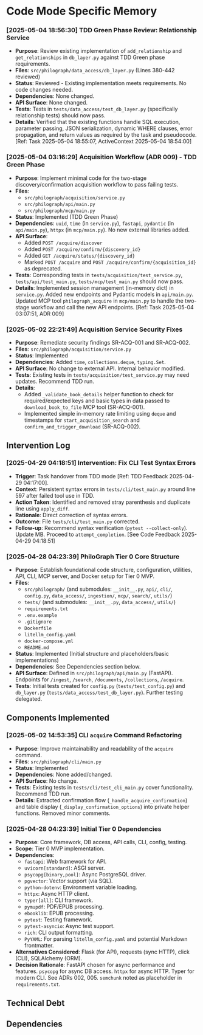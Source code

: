 # Code Mode Specific Memory
<!-- Entries below should be added reverse chronologically (newest first) -->

### [2025-05-04 18:56:30] TDD Green Phase Review: Relationship Service
- **Purpose**: Review existing implementation of `add_relationship` and `get_relationships` in `db_layer.py` against TDD Green phase requirements.
- **Files**: `src/philograph/data_access/db_layer.py` (Lines 380-442 reviewed)
- **Status**: Reviewed - Existing implementation meets requirements. No code changes needed.
- **Dependencies**: None changed.
- **API Surface**: None changed.
- **Tests**: Tests in `tests/data_access/test_db_layer.py` (specifically relationship tests) should now pass.
- **Details**: Verified that the existing functions handle SQL execution, parameter passing, JSON serialization, dynamic WHERE clauses, error propagation, and return values as required by the task and pseudocode. [Ref: Task 2025-05-04 18:55:07, ActiveContext 2025-05-04 18:54:00]
### [2025-05-04 03:16:29] Acquisition Workflow (ADR 009) - TDD Green Phase
- **Purpose**: Implement minimal code for the two-stage discovery/confirmation acquisition workflow to pass failing tests.
- **Files**:
    - `src/philograph/acquisition/service.py`
    - `src/philograph/api/main.py`
    - `src/philograph/mcp/main.py`
- **Status**: Implemented (TDD Green Phase)
- **Dependencies**: `uuid`, `time` (in `service.py`), `fastapi`, `pydantic` (in `api/main.py`), `httpx` (in `mcp/main.py`). No new external libraries added.
- **API Surface**:
    - Added `POST /acquire/discover`
    - Added `POST /acquire/confirm/{discovery_id}`
    - Added `GET /acquire/status/{discovery_id}`
    - Marked `POST /acquire` and `POST /acquire/confirm/{acquisition_id}` as deprecated.
- **Tests**: Corresponding tests in `tests/acquisition/test_service.py`, `tests/api/test_main.py`, `tests/mcp/test_main.py` should now pass.
- **Details**: Implemented session management (in-memory dict) in `service.py`. Added new endpoints and Pydantic models in `api/main.py`. Updated MCP tool `philograph_acquire` in `mcp/main.py` to handle the two-stage workflow and call the new API endpoints. [Ref: Task 2025-05-04 03:07:51, ADR 009]
### [2025-05-02 22:21:49] Acquisition Service Security Fixes
- **Purpose**: Remediate security findings SR-ACQ-001 and SR-ACQ-002.
- **Files**: `src/philograph/acquisition/service.py`
- **Status**: Implemented
- **Dependencies**: Added `time`, `collections.deque`, `typing.Set`.
- **API Surface**: No change to external API. Internal behavior modified.
- **Tests**: Existing tests in `tests/acquisition/test_service.py` may need updates. Recommend TDD run.
- **Details**:
    - Added `_validate_book_details` helper function to check for required/expected keys and basic types in data passed to `download_book_to_file` MCP tool (SR-ACQ-001).
    - Implemented simple in-memory rate limiting using `deque` and timestamps for `start_acquisition_search` and `confirm_and_trigger_download` (SR-ACQ-002).
<!-- No interventions logged during this implementation phase. -->
## Intervention Log
<!-- Append intervention details using the format below -->
### [2025-04-29 04:18:51] Intervention: Fix CLI Test Syntax Errors
- **Trigger**: Task handover from TDD mode [Ref: TDD Feedback 2025-04-29 04:17:00].
- **Context**: Persistent syntax errors in `tests/cli/test_main.py` around line 597 after failed tool use in TDD.
- **Action Taken**: Identified and removed stray parenthesis and duplicate line using `apply_diff`.
- **Rationale**: Direct correction of syntax errors.
- **Outcome**: File `tests/cli/test_main.py` corrected.
- **Follow-up**: Recommend syntax verification (`pytest --collect-only`). Update MB. Proceed to `attempt_completion`. [See Code Feedback 2025-04-29 04:18:51]
### [2025-04-28 04:23:39] PhiloGraph Tier 0 Core Structure
- **Purpose**: Establish foundational code structure, configuration, utilities, API, CLI, MCP server, and Docker setup for Tier 0 MVP.
- **Files**:
    - `src/philograph/` (and submodules: `__init__.py`, `api/`, `cli/`, `config.py`, `data_access/`, `ingestion/`, `mcp/`, `search/`, `utils/`)
    - `tests/` (and submodules: `__init__.py`, `data_access/`, `utils/`)
    - `requirements.txt`
    - `.env.example`
    - `.gitignore`
    - `Dockerfile`
    - `litellm_config.yaml`
    - `docker-compose.yml`
    - `README.md`
- **Status**: Implemented (Initial structure and placeholders/basic implementations)
- **Dependencies**: See Dependencies section below.
- **API Surface**: Defined in `src/philograph/api/main.py` (FastAPI). Endpoints for `/ingest`, `/search`, `/documents`, `/collections`, `/acquire`.
- **Tests**: Initial tests created for `config.py` (`tests/test_config.py`) and `db_layer.py` (`tests/data_access/test_db_layer.py`). Further testing delegated.

## Components Implemented
### [2025-05-02 14:53:35] CLI `acquire` Command Refactoring
- **Purpose**: Improve maintainability and readability of the `acquire` command.
- **Files**: `src/philograph/cli/main.py`
- **Status**: Implemented
- **Dependencies**: None added/changed.
- **API Surface**: No change.
- **Tests**: Existing tests in `tests/cli/test_cli_main.py` cover functionality. Recommend TDD run.
- **Details**: Extracted confirmation flow (`_handle_acquire_confirmation`) and table display (`_display_confirmation_options`) into private helper functions. Removed minor comments.
### [2025-04-28 04:23:39] Initial Tier 0 Dependencies
- **Purpose**: Core framework, DB access, API calls, CLI, config, testing.
- **Scope**: Tier 0 MVP implementation.
- **Dependencies**:
    - `fastapi`: Web framework for API.
    - `uvicorn[standard]`: ASGI server.
    - `psycopg[binary,pool]`: Async PostgreSQL driver.
    - `pgvector`: Vector support (via SQL).
    - `python-dotenv`: Environment variable loading.
    - `httpx`: Async HTTP client.
    - `typer[all]`: CLI framework.
    - `pymupdf`: PDF/EPUB processing.
    - `ebooklib`: EPUB processing.
    - `pytest`: Testing framework.
    - `pytest-asyncio`: Async test support.
    - `rich`: CLI output formatting.
    - `PyYAML`: For parsing `litellm_config.yaml` and potential Markdown frontmatter.
- **Alternatives Considered**: Flask (for API), requests (sync HTTP), click (CLI), SQLAlchemy (ORM).
- **Decision Rationale**: FastAPI chosen for async performance and features. `psycopg` for async DB access. `httpx` for async HTTP. Typer for modern CLI. See ADRs 002, 005. `semchunk` noted as placeholder in `requirements.txt`.
<!-- Track components implemented and their status -->

## Technical Debt
<!-- Track identified technical debt items -->

## Dependencies
<!-- Track key external dependencies -->